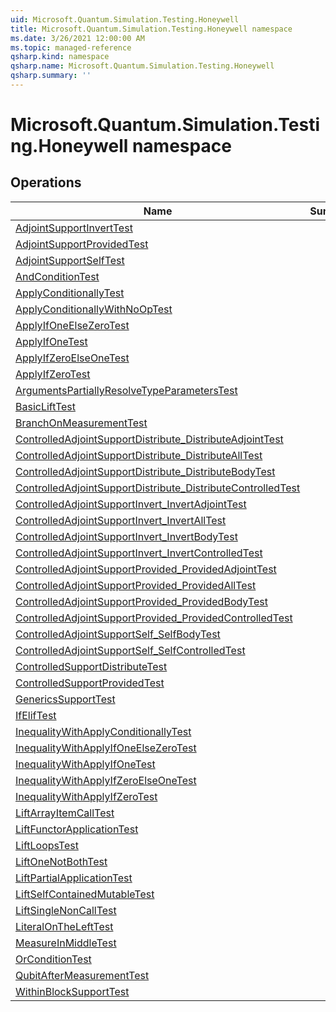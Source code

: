 ```yaml
---
uid: Microsoft.Quantum.Simulation.Testing.Honeywell
title: Microsoft.Quantum.Simulation.Testing.Honeywell namespace
ms.date: 3/26/2021 12:00:00 AM
ms.topic: managed-reference
qsharp.kind: namespace
qsharp.name: Microsoft.Quantum.Simulation.Testing.Honeywell
qsharp.summary: ''
---
```


# Microsoft.Quantum.Simulation.Testing.Honeywell namespace




<!-- summaries -->

## Operations

| Name | Summary |
|------|---------|
|[AdjointSupportInvertTest](xref:Microsoft.Quantum.Simulation.Testing.Honeywell.AdjointSupportInvertTest) | |
|[AdjointSupportProvidedTest](xref:Microsoft.Quantum.Simulation.Testing.Honeywell.AdjointSupportProvidedTest) | |
|[AdjointSupportSelfTest](xref:Microsoft.Quantum.Simulation.Testing.Honeywell.AdjointSupportSelfTest) | |
|[AndConditionTest](xref:Microsoft.Quantum.Simulation.Testing.Honeywell.AndConditionTest) | |
|[ApplyConditionallyTest](xref:Microsoft.Quantum.Simulation.Testing.Honeywell.ApplyConditionallyTest) | |
|[ApplyConditionallyWithNoOpTest](xref:Microsoft.Quantum.Simulation.Testing.Honeywell.ApplyConditionallyWithNoOpTest) | |
|[ApplyIfOneElseZeroTest](xref:Microsoft.Quantum.Simulation.Testing.Honeywell.ApplyIfOneElseZeroTest) | |
|[ApplyIfOneTest](xref:Microsoft.Quantum.Simulation.Testing.Honeywell.ApplyIfOneTest) | |
|[ApplyIfZeroElseOneTest](xref:Microsoft.Quantum.Simulation.Testing.Honeywell.ApplyIfZeroElseOneTest) | |
|[ApplyIfZeroTest](xref:Microsoft.Quantum.Simulation.Testing.Honeywell.ApplyIfZeroTest) | |
|[ArgumentsPartiallyResolveTypeParametersTest](xref:Microsoft.Quantum.Simulation.Testing.Honeywell.ArgumentsPartiallyResolveTypeParametersTest) | |
|[BasicLiftTest](xref:Microsoft.Quantum.Simulation.Testing.Honeywell.BasicLiftTest) | |
|[BranchOnMeasurementTest](xref:Microsoft.Quantum.Simulation.Testing.Honeywell.BranchOnMeasurementTest) | |
|[ControlledAdjointSupportDistribute_DistributeAdjointTest](xref:Microsoft.Quantum.Simulation.Testing.Honeywell.ControlledAdjointSupportDistribute_DistributeAdjointTest) | |
|[ControlledAdjointSupportDistribute_DistributeAllTest](xref:Microsoft.Quantum.Simulation.Testing.Honeywell.ControlledAdjointSupportDistribute_DistributeAllTest) | |
|[ControlledAdjointSupportDistribute_DistributeBodyTest](xref:Microsoft.Quantum.Simulation.Testing.Honeywell.ControlledAdjointSupportDistribute_DistributeBodyTest) | |
|[ControlledAdjointSupportDistribute_DistributeControlledTest](xref:Microsoft.Quantum.Simulation.Testing.Honeywell.ControlledAdjointSupportDistribute_DistributeControlledTest) | |
|[ControlledAdjointSupportInvert_InvertAdjointTest](xref:Microsoft.Quantum.Simulation.Testing.Honeywell.ControlledAdjointSupportInvert_InvertAdjointTest) | |
|[ControlledAdjointSupportInvert_InvertAllTest](xref:Microsoft.Quantum.Simulation.Testing.Honeywell.ControlledAdjointSupportInvert_InvertAllTest) | |
|[ControlledAdjointSupportInvert_InvertBodyTest](xref:Microsoft.Quantum.Simulation.Testing.Honeywell.ControlledAdjointSupportInvert_InvertBodyTest) | |
|[ControlledAdjointSupportInvert_InvertControlledTest](xref:Microsoft.Quantum.Simulation.Testing.Honeywell.ControlledAdjointSupportInvert_InvertControlledTest) | |
|[ControlledAdjointSupportProvided_ProvidedAdjointTest](xref:Microsoft.Quantum.Simulation.Testing.Honeywell.ControlledAdjointSupportProvided_ProvidedAdjointTest) | |
|[ControlledAdjointSupportProvided_ProvidedAllTest](xref:Microsoft.Quantum.Simulation.Testing.Honeywell.ControlledAdjointSupportProvided_ProvidedAllTest) | |
|[ControlledAdjointSupportProvided_ProvidedBodyTest](xref:Microsoft.Quantum.Simulation.Testing.Honeywell.ControlledAdjointSupportProvided_ProvidedBodyTest) | |
|[ControlledAdjointSupportProvided_ProvidedControlledTest](xref:Microsoft.Quantum.Simulation.Testing.Honeywell.ControlledAdjointSupportProvided_ProvidedControlledTest) | |
|[ControlledAdjointSupportSelf_SelfBodyTest](xref:Microsoft.Quantum.Simulation.Testing.Honeywell.ControlledAdjointSupportSelf_SelfBodyTest) | |
|[ControlledAdjointSupportSelf_SelfControlledTest](xref:Microsoft.Quantum.Simulation.Testing.Honeywell.ControlledAdjointSupportSelf_SelfControlledTest) | |
|[ControlledSupportDistributeTest](xref:Microsoft.Quantum.Simulation.Testing.Honeywell.ControlledSupportDistributeTest) | |
|[ControlledSupportProvidedTest](xref:Microsoft.Quantum.Simulation.Testing.Honeywell.ControlledSupportProvidedTest) | |
|[GenericsSupportTest](xref:Microsoft.Quantum.Simulation.Testing.Honeywell.GenericsSupportTest) | |
|[IfElifTest](xref:Microsoft.Quantum.Simulation.Testing.Honeywell.IfElifTest) | |
|[InequalityWithApplyConditionallyTest](xref:Microsoft.Quantum.Simulation.Testing.Honeywell.InequalityWithApplyConditionallyTest) | |
|[InequalityWithApplyIfOneElseZeroTest](xref:Microsoft.Quantum.Simulation.Testing.Honeywell.InequalityWithApplyIfOneElseZeroTest) | |
|[InequalityWithApplyIfOneTest](xref:Microsoft.Quantum.Simulation.Testing.Honeywell.InequalityWithApplyIfOneTest) | |
|[InequalityWithApplyIfZeroElseOneTest](xref:Microsoft.Quantum.Simulation.Testing.Honeywell.InequalityWithApplyIfZeroElseOneTest) | |
|[InequalityWithApplyIfZeroTest](xref:Microsoft.Quantum.Simulation.Testing.Honeywell.InequalityWithApplyIfZeroTest) | |
|[LiftArrayItemCallTest](xref:Microsoft.Quantum.Simulation.Testing.Honeywell.LiftArrayItemCallTest) | |
|[LiftFunctorApplicationTest](xref:Microsoft.Quantum.Simulation.Testing.Honeywell.LiftFunctorApplicationTest) | |
|[LiftLoopsTest](xref:Microsoft.Quantum.Simulation.Testing.Honeywell.LiftLoopsTest) | |
|[LiftOneNotBothTest](xref:Microsoft.Quantum.Simulation.Testing.Honeywell.LiftOneNotBothTest) | |
|[LiftPartialApplicationTest](xref:Microsoft.Quantum.Simulation.Testing.Honeywell.LiftPartialApplicationTest) | |
|[LiftSelfContainedMutableTest](xref:Microsoft.Quantum.Simulation.Testing.Honeywell.LiftSelfContainedMutableTest) | |
|[LiftSingleNonCallTest](xref:Microsoft.Quantum.Simulation.Testing.Honeywell.LiftSingleNonCallTest) | |
|[LiteralOnTheLeftTest](xref:Microsoft.Quantum.Simulation.Testing.Honeywell.LiteralOnTheLeftTest) | |
|[MeasureInMiddleTest](xref:Microsoft.Quantum.Simulation.Testing.Honeywell.MeasureInMiddleTest) | |
|[OrConditionTest](xref:Microsoft.Quantum.Simulation.Testing.Honeywell.OrConditionTest) | |
|[QubitAfterMeasurementTest](xref:Microsoft.Quantum.Simulation.Testing.Honeywell.QubitAfterMeasurementTest) | |
|[WithinBlockSupportTest](xref:Microsoft.Quantum.Simulation.Testing.Honeywell.WithinBlockSupportTest) | |


<!-- /summaries -->
